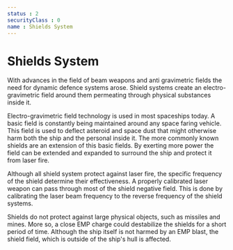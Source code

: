 ```yaml
---
status : 2
securityClass : 0
name : Shields System
---
```


# Shields System 
With advances in the field of beam weapons and anti gravimetric fields the need for dynamic defence systems arose. Shield systems create an electro-gravimetric field around them permeating through physical substances inside it.

Electro-gravimetric field technology is used in most spaceships today. A basic field is constantly being maintained around any space faring vehicle. This field is used to deflect asteroid and space dust that might otherwise harm both the ship and the personal inside it. The more commonly known shields are an extension of this basic fields. By exerting more power the field can be extended and expanded to surround the ship and protect it from laser fire.

Although all shield system protect against laser fire, the specific frequency of the shield determine their effectiveness. A properly calibrated laser weapon can pass through most of the shield negative field. This is done by calibrating the laser beam frequency to the reverse frequency of the shield systems.

Shields do not protect against large physical objects, such as missiles and mines. More so, a close EMP charge could destabilize the shields for a short period of time. Although the ship itself is not harmed by an EMP blast, the shield field, which is outside of the ship's hull is affected.
